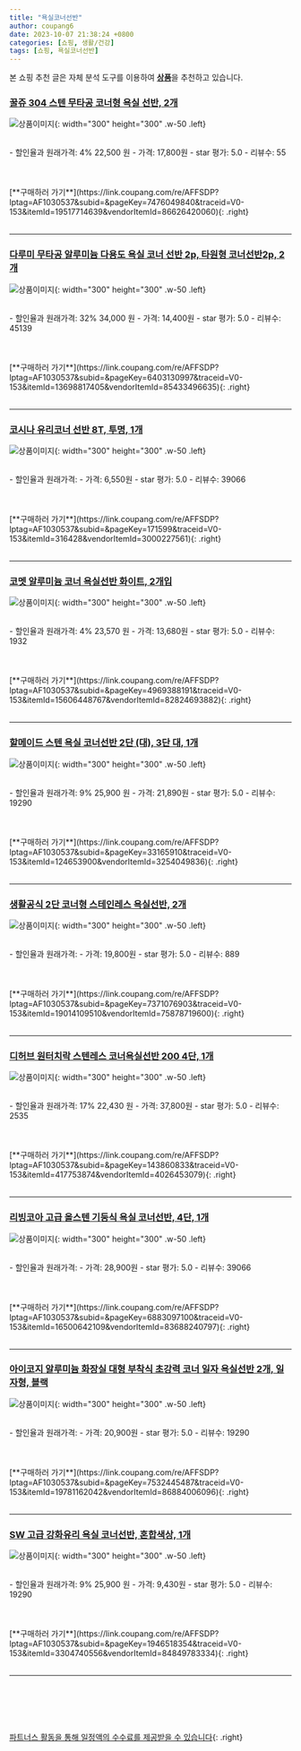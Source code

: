 ```yaml
---
title: "욕실코너선반"
author: coupang6
date: 2023-10-07 21:38:24 +0800
categories: [쇼핑, 생활/건강]
tags: [쇼핑, 욕실코너선반]
---
```


본 쇼핑 추천 글은 자체 분석 도구를 이용하여 [**상품**](https://link.coupang.com/a/bao1ui)을 추천하고 있습니다.

### [꿀쥬 304 스텐 무타공 코너형 욕실 선반, 2개](https://link.coupang.com/re/AFFSDP?lptag=AF1030537&subid=&pageKey=7476049840&traceid=V0-153&itemId=19517714639&vendorItemId=86626420060)

![상품이미지](https://thumbnail7.coupangcdn.com/thumbnails/remote/230x230ex/image/vendor_inventory/b998/5fd03424002d1ec91b764b5315ebc201f031cbcec5d7804f6fd81c5ce883.jpg){: width="300" height="300" .w-50 .left}


<br>
- 할인율과 원래가격: 4%  22,500   원
- 가격: 17,800원
- star 평가: 5.0
- 리뷰수: 55
<br>
<br>
<br>
<br>
[**구매하러 가기**](https://link.coupang.com/re/AFFSDP?lptag=AF1030537&subid=&pageKey=7476049840&traceid=V0-153&itemId=19517714639&vendorItemId=86626420060){: .right}
<br>
<br>

---

### [다루미 무타공 알루미늄 다용도 욕실 코너 선반 2p, 타원형 코너선반2p, 2개](https://link.coupang.com/re/AFFSDP?lptag=AF1030537&subid=&pageKey=6403130997&traceid=V0-153&itemId=13698817405&vendorItemId=85433496635)

![상품이미지](https://thumbnail7.coupangcdn.com/thumbnails/remote/230x230ex/image/vendor_inventory/4ee8/a7d84a35e7fa754cc9926e67fb56a73b25271806afdbfc676894b6149716.jpg){: width="300" height="300" .w-50 .left}


<br>
- 할인율과 원래가격: 32%  34,000   원
- 가격: 14,400원
- star 평가: 5.0
- 리뷰수: 45139
<br>
<br>
<br>
<br>
[**구매하러 가기**](https://link.coupang.com/re/AFFSDP?lptag=AF1030537&subid=&pageKey=6403130997&traceid=V0-153&itemId=13698817405&vendorItemId=85433496635){: .right}
<br>
<br>

---

### [코시나 유리코너 선반 8T, 투명, 1개](https://link.coupang.com/re/AFFSDP?lptag=AF1030537&subid=&pageKey=171599&traceid=V0-153&itemId=316428&vendorItemId=3000227561)

![상품이미지](https://thumbnail10.coupangcdn.com/thumbnails/remote/230x230ex/image/retail/images/3832259489542884-385891f4-ac0b-4bc0-bcd2-0c2082d084db.jpg){: width="300" height="300" .w-50 .left}


<br>
- 할인율과 원래가격: 
- 가격: 6,550원
- star 평가: 5.0
- 리뷰수: 39066
<br>
<br>
<br>
<br>
[**구매하러 가기**](https://link.coupang.com/re/AFFSDP?lptag=AF1030537&subid=&pageKey=171599&traceid=V0-153&itemId=316428&vendorItemId=3000227561){: .right}
<br>
<br>

---

### [코멧 알루미늄 코너 욕실선반 화이트, 2개입](https://link.coupang.com/re/AFFSDP?lptag=AF1030537&subid=&pageKey=4969388191&traceid=V0-153&itemId=15606448767&vendorItemId=82824693882)

![상품이미지](https://thumbnail6.coupangcdn.com/thumbnails/remote/230x230ex/image/retail/images/2630353919140352-18d168d7-c9c9-42c6-aa7c-c3fec3e24dff.jpg){: width="300" height="300" .w-50 .left}


<br>
- 할인율과 원래가격: 4%  23,570   원
- 가격: 13,680원
- star 평가: 5.0
- 리뷰수: 1932
<br>
<br>
<br>
<br>
[**구매하러 가기**](https://link.coupang.com/re/AFFSDP?lptag=AF1030537&subid=&pageKey=4969388191&traceid=V0-153&itemId=15606448767&vendorItemId=82824693882){: .right}
<br>
<br>

---

### [할메이드 스텐 욕실 코너선반 2단 (대), 3단 대, 1개](https://link.coupang.com/re/AFFSDP?lptag=AF1030537&subid=&pageKey=33165910&traceid=V0-153&itemId=124653900&vendorItemId=3254049836)

![상품이미지](https://thumbnail10.coupangcdn.com/thumbnails/remote/230x230ex/image/vendor_inventory/e1e9/21b5a2bc9f80db2a65efe2b136ddbec110aea23c2ba2798b6425675efa2a.jpg){: width="300" height="300" .w-50 .left}


<br>
- 할인율과 원래가격: 9%  25,900   원
- 가격: 21,890원
- star 평가: 5.0
- 리뷰수: 19290
<br>
<br>
<br>
<br>
[**구매하러 가기**](https://link.coupang.com/re/AFFSDP?lptag=AF1030537&subid=&pageKey=33165910&traceid=V0-153&itemId=124653900&vendorItemId=3254049836){: .right}
<br>
<br>

---

### [생활공식 2단 코너형 스테인레스 욕실선반, 2개](https://link.coupang.com/re/AFFSDP?lptag=AF1030537&subid=&pageKey=7371076903&traceid=V0-153&itemId=19014109510&vendorItemId=75878719600)

![상품이미지](https://thumbnail6.coupangcdn.com/thumbnails/remote/230x230ex/image/retail/images/1598797507614902-37221f73-9aea-4d8a-b469-63728c02402f.jpg){: width="300" height="300" .w-50 .left}


<br>
- 할인율과 원래가격: 
- 가격: 19,800원
- star 평가: 5.0
- 리뷰수: 889
<br>
<br>
<br>
<br>
[**구매하러 가기**](https://link.coupang.com/re/AFFSDP?lptag=AF1030537&subid=&pageKey=7371076903&traceid=V0-153&itemId=19014109510&vendorItemId=75878719600){: .right}
<br>
<br>

---

### [디허브 원터치락 스텐레스 코너욕실선반 200 4단, 1개](https://link.coupang.com/re/AFFSDP?lptag=AF1030537&subid=&pageKey=143860833&traceid=V0-153&itemId=417753874&vendorItemId=4026453079)

![상품이미지](https://thumbnail7.coupangcdn.com/thumbnails/remote/230x230ex/image/retail/images/2018/10/11/13/5/ca748c50-bbbc-4769-80e7-025d6b5c7095.jpg){: width="300" height="300" .w-50 .left}


<br>
- 할인율과 원래가격: 17%  22,430   원
- 가격: 37,800원
- star 평가: 5.0
- 리뷰수: 2535
<br>
<br>
<br>
<br>
[**구매하러 가기**](https://link.coupang.com/re/AFFSDP?lptag=AF1030537&subid=&pageKey=143860833&traceid=V0-153&itemId=417753874&vendorItemId=4026453079){: .right}
<br>
<br>

---

### [리빙코아 고급 올스텐 기둥식 욕실 코너선반, 4단, 1개](https://link.coupang.com/re/AFFSDP?lptag=AF1030537&subid=&pageKey=6883097100&traceid=V0-153&itemId=16500642109&vendorItemId=83688240797)

![상품이미지](https://thumbnail10.coupangcdn.com/thumbnails/remote/230x230ex/image/vendor_inventory/776c/7503abc176cceac078eb3feef2b7811ce8f8631b1af268ae57d1d8720c74.jpg){: width="300" height="300" .w-50 .left}


<br>
- 할인율과 원래가격: 
- 가격: 28,900원
- star 평가: 5.0
- 리뷰수: 39066
<br>
<br>
<br>
<br>
[**구매하러 가기**](https://link.coupang.com/re/AFFSDP?lptag=AF1030537&subid=&pageKey=6883097100&traceid=V0-153&itemId=16500642109&vendorItemId=83688240797){: .right}
<br>
<br>

---

### [아이코지 알루미늄 화장실 대형 부착식 초강력 코너 일자 욕실선반 2개, 일자형, 블랙](https://link.coupang.com/re/AFFSDP?lptag=AF1030537&subid=&pageKey=7532445487&traceid=V0-153&itemId=19781162042&vendorItemId=86884006096)

![상품이미지](https://thumbnail6.coupangcdn.com/thumbnails/remote/230x230ex/image/vendor_inventory/9847/b37b915fda51635688c094ff6e6b4a81bda39536c6cb43123284479bba61.jpg){: width="300" height="300" .w-50 .left}


<br>
- 할인율과 원래가격: 
- 가격: 20,900원
- star 평가: 5.0
- 리뷰수: 19290
<br>
<br>
<br>
<br>
[**구매하러 가기**](https://link.coupang.com/re/AFFSDP?lptag=AF1030537&subid=&pageKey=7532445487&traceid=V0-153&itemId=19781162042&vendorItemId=86884006096){: .right}
<br>
<br>

---

### [SW 고급 강화유리 욕실 코너선반, 혼합색상, 1개](https://link.coupang.com/re/AFFSDP?lptag=AF1030537&subid=&pageKey=1946518354&traceid=V0-153&itemId=3304740556&vendorItemId=84849783334)

![상품이미지](https://thumbnail10.coupangcdn.com/thumbnails/remote/230x230ex/image/vendor_inventory/images/2017/03/30/19/6/3b8681dd-cef8-43e8-8493-f858c48140aa.jpg){: width="300" height="300" .w-50 .left}


<br>
- 할인율과 원래가격: 9%  25,900   원
- 가격: 9,430원
- star 평가: 5.0
- 리뷰수: 19290
<br>
<br>
<br>
<br>
[**구매하러 가기**](https://link.coupang.com/re/AFFSDP?lptag=AF1030537&subid=&pageKey=1946518354&traceid=V0-153&itemId=3304740556&vendorItemId=84849783334){: .right}
<br>
<br>

---
<br><br><br><br><br> [파트너스 활동을 통해 일정액의 수수료를 제공받을 수 있습니다](https://link.coupang.com/a/bao1ui){: .right}